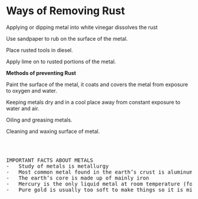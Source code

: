 # Ways of Removing Rust

Applying or dipping metal into white vinegar dissolves the rust

Use sandpaper to rub on the surface of the metal.

Place rusted tools in diesel.

Apply lime on to rusted portions of the metal.



**Methods of preventing Rust**

Paint the surface of the metal, it coats and covers the metal from exposure to oxygen and water.

Keeping metals dry and in a cool place away from constant exposure to water and air.

Oiling and greasing metals.

Cleaning and waxing surface of metal.

<br><br>
<pre>
IMPORTANT FACTS ABOUT METALS
-	Study of metals is metallurgy
-	Most common metal found in the earth’s crust is aluminum
-	The earth’s core is made up of mainly iron
-	Mercury is the only liquid metal at room temperature (found in thermometers)
-	Pure gold is usually too soft to make things so it is mixed with other metals to make it stronger. (for jewelry etc)

<pre/>
